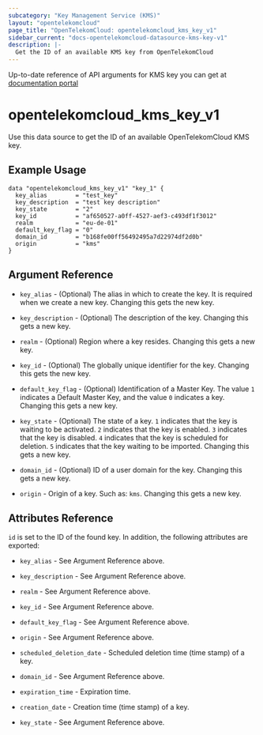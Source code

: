 ```yaml
---
subcategory: "Key Management Service (KMS)"
layout: "opentelekomcloud"
page_title: "OpenTelekomCloud: opentelekomcloud_kms_key_v1"
sidebar_current: "docs-opentelekomcloud-datasource-kms-key-v1"
description: |-
  Get the ID of an available KMS key from OpenTelekomCloud
---
```


Up-to-date reference of API arguments for KMS key you can get at
[documentation portal](https://docs.otc.t-systems.com/key-management-service/api-ref/apis/cmk_management/querying_the_list_of_cmks.html#kms-02-0017)

# opentelekomcloud_kms_key_v1

Use this data source to get the ID of an available OpenTelekomCloud KMS key.

## Example Usage

```hcl
data "opentelekomcloud_kms_key_v1" "key_1" {
  key_alias        = "test_key"
  key_description  = "test key description"
  key_state        = "2"
  key_id           = "af650527-a0ff-4527-aef3-c493df1f3012"
  realm            = "eu-de-01"
  default_key_flag = "0"
  domain_id        = "b168fe00ff56492495a7d22974df2d0b"
  origin           = "kms"
}
```

## Argument Reference

* `key_alias` - (Optional) The alias in which to create the key. It is required when
  we create a new key. Changing this gets the new key.

* `key_description` - (Optional) The description of the key. Changing this gets a new key.

* `realm` - (Optional) Region where a key resides. Changing this gets a new key.

* `key_id` - (Optional) The globally unique identifier for the key. Changing this gets the new key.

* `default_key_flag` - (Optional) Identification of a Master Key. The value `1` indicates a Default
  Master Key, and the value `0` indicates a key. Changing this gets a new key.

* `key_state` - (Optional) The state of a key. `1` indicates that the key is waiting to be activated.
  `2` indicates that the key is enabled. `3` indicates that the key is disabled. `4` indicates that
  the key is scheduled for deletion. `5` indicates that the key waiting to be imported. Changing this gets a new key.

* `domain_id` - (Optional) ID of a user domain for the key. Changing this gets a new key.

* `origin` - Origin of a key. Such as: `kms`. Changing this gets a new key.

## Attributes Reference

`id` is set to the ID of the found key. In addition, the following attributes are exported:

* `key_alias` - See Argument Reference above.

* `key_description` - See Argument Reference above.

* `realm` - See Argument Reference above.

* `key_id` - See Argument Reference above.

* `default_key_flag` - See Argument Reference above.

* `origin` - See Argument Reference above.

* `scheduled_deletion_date` - Scheduled deletion time (time stamp) of a key.

* `domain_id` - See Argument Reference above.

* `expiration_time` - Expiration time.

* `creation_date` - Creation time (time stamp) of a key.

* `key_state` - See Argument Reference above.
